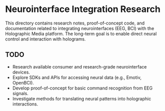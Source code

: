 # Neurointerface Integration Research

This directory contains research notes, proof-of-concept code, and documentation
related to integrating neurointerfaces (EEG, BCI) with the Holographic Media platform.
The long-term goal is to enable direct neural control and interaction with holograms.

## TODO
- Research available consumer and research-grade neurointerface devices.
- Explore SDKs and APIs for accessing neural data (e.g., Emotiv, OpenBCI).
- Develop proof-of-concept for basic command recognition from EEG signals.
- Investigate methods for translating neural patterns into holographic interactions.
